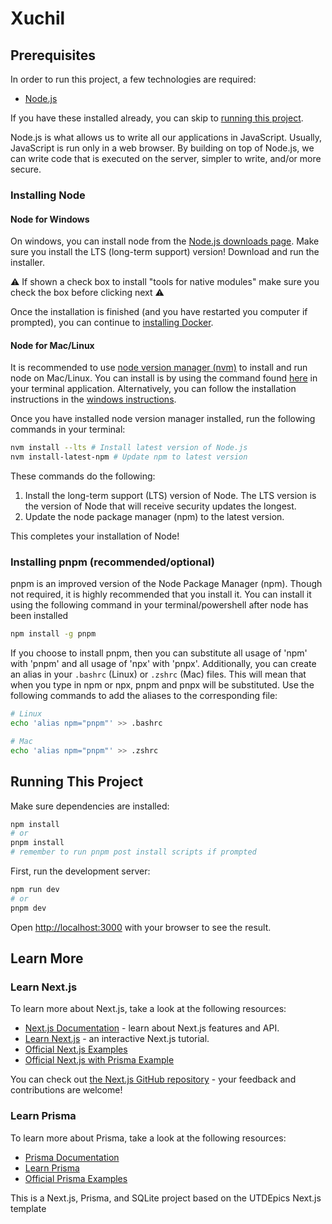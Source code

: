 # Xuchil

## Prerequisites

In order to run this project, a few technologies are required:

- [Node.js](https://nodejs.org)

If you have these installed already, you can skip to [running this project](#running-this-project).

Node.js is what allows us to write all our applications in JavaScript. Usually, JavaScript is run only in a web browser. By building on top of Node.js, we can write code that is executed on the server, simpler to write, and/or more secure.

### Installing Node

#### Node for Windows

On windows, you can install node from the [Node.js downloads page](https://nodejs.org/en/download). Make sure you install the LTS (long-term support) version! Download and run the installer.

:warning: If shown a check box to install "tools for native modules" make sure you check the box before clicking next :warning:

Once the installation is finished (and you have restarted you computer if prompted), you can continue to [installing Docker](#installing-docker).

#### Node for Mac/Linux

It is recommended to use [node version manager (nvm)](https://github.com/nvm-sh/nvm) to install and run node on Mac/Linux. You can install is by using the command found [here](https://github.com/nvm-sh/nvm#installing-and-updating) in your terminal application. Alternatively, you can follow the installation instructions in the [windows instructions](#node-for-windows).

Once you have installed node version manager installed, run the following commands in your terminal:

```bash
nvm install --lts # Install latest version of Node.js
nvm install-latest-npm # Update npm to latest version
```

These commands do the following:

1. Install the long-term support (LTS) version of Node. The LTS version is the version of Node that will receive security updates the longest.
2. Update the node package manager (npm) to the latest version.

This completes your installation of Node!

### Installing pnpm (recommended/optional)

pnpm is an improved version of the Node Package Manager (npm). Though not required, it is highly recommended that you install it. You can install it using the following command in your terminal/powershell after node has been installed

```bash
npm install -g pnpm
```

If you choose to install pnpm, then you can substitute all usage of 'npm' with 'pnpm' and all usage of 'npx' with 'pnpx'. Additionally, you can create an alias in your `.bashrc` (Linux) or `.zshrc` (Mac) files. This will mean that when you type in npm or npx, pnpm and pnpx will be substituted. Use the following commands to add the aliases to the corresponding file:

```bash
# Linux
echo 'alias npm="pnpm"' >> .bashrc

# Mac
echo 'alias npm="pnpm"' >> .zshrc
```

## Running This Project

Make sure dependencies are installed:
```bash
npm install
# or
pnpm install
# remember to run pnpm post install scripts if prompted
```

First, run the development server:

```bash
npm run dev
# or
pnpm dev
```

Open [http://localhost:3000](http://localhost:3000) with your browser to see the result.

## Learn More

### Learn Next.js

To learn more about Next.js, take a look at the following resources:

- [Next.js Documentation](https://nextjs.org/docs) - learn about Next.js features and API.
- [Learn Next.js](https://nextjs.org/learn) - an interactive Next.js tutorial.
- [Official Next.js Examples](https://github.com/vercel/next.js/tree/canary/examples)
- [Official Next.js with Prisma Example](https://github.com/prisma/prisma-examples/tree/latest/typescript/rest-nextjs-api-routes)

You can check out [the Next.js GitHub repository](https://github.com/vercel/next.js/) - your feedback and contributions are welcome!

### Learn Prisma

To learn more about Prisma, take a look at the following resources:

- [Prisma Documentation](https://www.prisma.io/docs)
- [Learn Prisma](https://www.prisma.io/learn)
- [Official Prisma Examples](https://github.com/prisma/prisma-examples)


This is a Next.js, Prisma, and SQLite project based on the UTDEpics Next.js template
